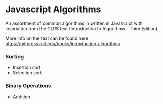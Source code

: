 # Javascript Algorithms
An assortment of common algorithms in written in Javascript with inspriation from the CLRS text (Introduction to Algorithms - Third Edition). 

More info on the text can be found here: https://mitpress.mit.edu/books/introduction-algorithms

### Sorting

- Insertion sort
- Selection sort

### Binary Operations
- Addition
